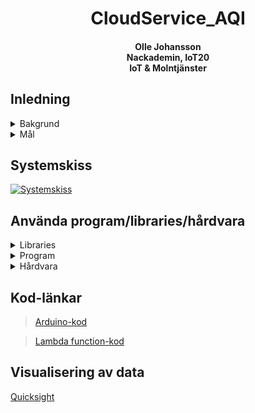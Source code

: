 <center><h1>
    <div>CloudService_AQI</div>
</h1>
    <h4>
        <div>Olle Johansson</div>
        <div>Nackademin, IoT20</div>
        <div>IoT & Molntjänster</div>
    </h3>
</center>

## Inledning
<div>
    <details>
        <summary>Bakgrund</summary>
            Att med hjälp av sensorer övervaka hur luftkvalitén inomhus ser ut över tid, samt nyttja ett API för att utöka insamlad data med mätningar av skadliga partiklar i luften utomhus.
    </details>
</div>

<div>
    <details>
        <summary> Mål </summary>
            Bredda kompetensen genom att testa en molntjänst jag inte använt innan (AWS).
            Få en tydlig överblick på uppmätta luftburna partiklar inom- och utomhus.
    </details>
</div>

## Systemskiss
[![Systemskiss](https://api-data-bucket1.s3.eu-west-1.amazonaws.com/Untitled%20Diagram.jpg?response-content-disposition=inline&X-Amz-Security-Token=IQoJb3JpZ2luX2VjEAAaCmV1LW5vcnRoLTEiRjBEAiAv431w1pTXCZPqta31k0lWM5KJsKgbXmVa07%2FIZOBsNQIgG7WQ4bKt048ZyPyy1bbVEAhnaB4D9COpeLGmrZCu%2BPkq%2FwII6v%2F%2F%2F%2F%2F%2F%2F%2F%2F%2FARAAGgw1NDM1NjMyNDYyNDEiDKbjM2p%2BoJ%2BfWkPEUirTAtx6Gvnpd7bmImpPQ9n7F6Irk1Omn6KMTEFUhz8aq9bev%2BCfI7whJb%2BTLMhFSqddsMYxlmhZEB7Cf99wKYjJnNSzXEC1j%2FXogBsXyrCVApREGp8%2FMTzEBByBlJVuUnBU26IRib5hgYpUU0K7Nsp9dHCx1KHyPOWQqkgQMBO37Ptad63%2FS5jUOTGYAlZ02Huz88b387tmskXePSraLxguNyoeRrZiWuDPhtWEJJtYYrYrfsbnfaXTb3f5CajXgBJXRMEPOeZ32vPBw%2FtMKQwk6vyBztlLUs%2BGbeKrwIRHkQoA6dxv5CQ5gOpixxrpngJhqf0e%2FxOI8wqxkRyi2OviUKcDtxELXcm2oSPfn2jBHL7StjULU7eQpO%2BWutWy4mP10jhwnJzc2uwoGCpqCEQIxd%2B29kIFaGLzzk6yfbv5EQV9aBGEBJcBZUJwdbhk%2Bm%2B7iuzXmTD1%2BYCOBjq0AlVltRxVFnLV2UgippRiR2HP2M9gp8tFd%2FmgNoKUz6s2u1vZNw3lGyugU57FWY7izo6pS4ZivfvrkaMbMRQopmP1QbaItMtYBqD86cFyo1W%2Bv8%2FYfrfVs1P9PvFEWPt2MiFXpLmqRgb2Jn72YbZ8LOqnoGwkz4B2YnMKlUqLk5STGGOL8ZFvh9WDspbA0yYtLlnndJu1RcO7TbU9ujUZzCNKKV5nB70V4kM0F6H47eFCN9486aGidZmbBc%2Fo8kAVQIr9OaZXXME9Hrhf0faNQ7Clz6wHrWZLWgQLx6S%2FpatswqDTjmM0Vx61xSUYN3ofU3lRPKNpNQTGDfNFq2fwzScf7MxJUGveJYoykFcIXwFEU1L8aZwmSwnD2IG1XTuclFGWuHAQd9zsNQ%2FsupBsA9GWHild&X-Amz-Algorithm=AWS4-HMAC-SHA256&X-Amz-Date=20211220T083258Z&X-Amz-SignedHeaders=host&X-Amz-Expires=604800&X-Amz-Credential=ASIAX5DXE5KQUIMYSQN2%2F20211220%2Feu-west-1%2Fs3%2Faws4_request&X-Amz-Signature=559db48e81850ab1e5e36c9e55470601105ea34aa84cc055174914758e0b7574)](https://api-data-bucket1.s3.eu-west-1.amazonaws.com/Untitled%20Diagram.jpg?response-content-disposition=inline&X-Amz-Security-Token=IQoJb3JpZ2luX2VjEAAaCmV1LW5vcnRoLTEiRjBEAiAv431w1pTXCZPqta31k0lWM5KJsKgbXmVa07%2FIZOBsNQIgG7WQ4bKt048ZyPyy1bbVEAhnaB4D9COpeLGmrZCu%2BPkq%2FwII6v%2F%2F%2F%2F%2F%2F%2F%2F%2F%2FARAAGgw1NDM1NjMyNDYyNDEiDKbjM2p%2BoJ%2BfWkPEUirTAtx6Gvnpd7bmImpPQ9n7F6Irk1Omn6KMTEFUhz8aq9bev%2BCfI7whJb%2BTLMhFSqddsMYxlmhZEB7Cf99wKYjJnNSzXEC1j%2FXogBsXyrCVApREGp8%2FMTzEBByBlJVuUnBU26IRib5hgYpUU0K7Nsp9dHCx1KHyPOWQqkgQMBO37Ptad63%2FS5jUOTGYAlZ02Huz88b387tmskXePSraLxguNyoeRrZiWuDPhtWEJJtYYrYrfsbnfaXTb3f5CajXgBJXRMEPOeZ32vPBw%2FtMKQwk6vyBztlLUs%2BGbeKrwIRHkQoA6dxv5CQ5gOpixxrpngJhqf0e%2FxOI8wqxkRyi2OviUKcDtxELXcm2oSPfn2jBHL7StjULU7eQpO%2BWutWy4mP10jhwnJzc2uwoGCpqCEQIxd%2B29kIFaGLzzk6yfbv5EQV9aBGEBJcBZUJwdbhk%2Bm%2B7iuzXmTD1%2BYCOBjq0AlVltRxVFnLV2UgippRiR2HP2M9gp8tFd%2FmgNoKUz6s2u1vZNw3lGyugU57FWY7izo6pS4ZivfvrkaMbMRQopmP1QbaItMtYBqD86cFyo1W%2Bv8%2FYfrfVs1P9PvFEWPt2MiFXpLmqRgb2Jn72YbZ8LOqnoGwkz4B2YnMKlUqLk5STGGOL8ZFvh9WDspbA0yYtLlnndJu1RcO7TbU9ujUZzCNKKV5nB70V4kM0F6H47eFCN9486aGidZmbBc%2Fo8kAVQIr9OaZXXME9Hrhf0faNQ7Clz6wHrWZLWgQLx6S%2FpatswqDTjmM0Vx61xSUYN3ofU3lRPKNpNQTGDfNFq2fwzScf7MxJUGveJYoykFcIXwFEU1L8aZwmSwnD2IG1XTuclFGWuHAQd9zsNQ%2FsupBsA9GWHild&X-Amz-Algorithm=AWS4-HMAC-SHA256&X-Amz-Date=20211220T083258Z&X-Amz-SignedHeaders=host&X-Amz-Expires=604800&X-Amz-Credential=ASIAX5DXE5KQUIMYSQN2%2F20211220%2Feu-west-1%2Fs3%2Faws4_request&X-Amz-Signature=559db48e81850ab1e5e36c9e55470601105ea34aa84cc055174914758e0b7574)

## Använda program/libraries/hårdvara

<details>
    <summary> Libraries</summary>
            <blockquote>
                    <div>Adafruit_Unified_Sensor</div>
                    <div>ArduinoBearSSL</div>
                    <div>ArduinoECCX08</div>
                    <div>ArduinoJson</div>
                    <div>DHT_sensor_library</div>
                    <div>RTCZero</div>
                    <div>SparkFun_SGP40_Arduino_Library</div>
                    <div>SPI</div>
                    <div>WiFiNINA</div>
                    <div>Wire</div>
            </blockquote>
    </details>
<details>
    <summary> Program </summary>
        <blockquote>
            <div>VS Code med Arduino-extension</div>
            <div>Node-Red</div>
        </blockquote>
    </details>
<details>
    <summary>Hårdvara</summary>
        <blockquote>
            <div>Arduino MKR WiFi 1010</div>
            <div>Sparkfun SGP40 VOC-sensor</div>
            <div>Adafruit DHT11 sensor</div>
        </blockquote>
    </details>
</details>

## Kod-länkar
>[Arduino-kod](AWS_IoT_WiFi.ino)

>[Lambda function-kod](ArduinoConsumeMessages/index.js)
## Visualisering av data
[Quicksight](https://eu-west-1.quicksight.aws.amazon.com/sn/start/analyses)